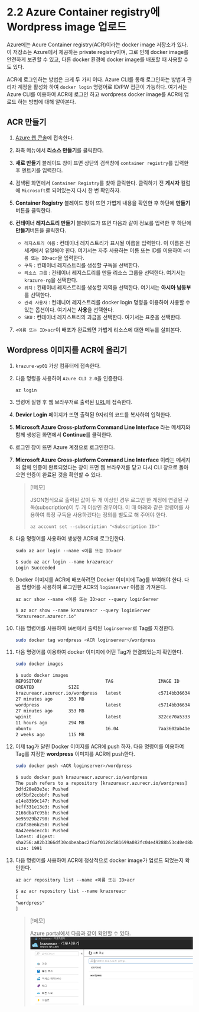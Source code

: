 # 2.2 Azure Container registry에 Wordpress image 업로드

Azure에는 Acure Container registry(ACR)이라는 docker image 저장소가 있다. 이 저장소는 Azure에서 제공하는 private registry이며, 그로 인해 docker image를 안전하게 보관할 수 있고, 다른 docker 환경에 docker image를 배포할 때 사용할 수도 있다.

ACR에 로그인하는 방법은 크게 두 가지 이다. Azure CLI를 통해 로그인하는 방법과 관리자 계정을 활성화 하여 `docker login` 명령어로 ID/PW 접근이 가능하다. 여기서는 Azure CLI를 이용하여 ACR에 로그인 하고 wordpress docker image를 ACR에 업로드 하는 방법에 대해 알아본다.

## ACR 만들기

1. [Azure 웹 콘솔](https://portal.azure.com)에 접속한다.

2. 좌측 메뉴에서 **리소스 만들기**를 클릭한다.

3. **새로 만들기** 블레이드 창이 뜨면 상단의 검색창에 `container registry`를 입력한 후 엔트키를 입력한다.

4. 검색된 화면에서 `Container Registry`를 찾아 클릭한다. 클릭하기 전 **게시자** 컬럼에 `Microsoft`로 되어있는지 다시 한 번 확인하자.

5. **Container Registry** 블레이드 창이 뜨면 가볍게 내용을 확인한 후 하단에 **만들기** 버튼을 클릭한다.

6. **컨테이너 레지스트리 만들기** 블레이드가 뜨면 다음과 같이 정보를 입력한 후 하단에 **만들기**버튼을 클릭한다.
    - `레지스트리 이름` : 컨테이너 레지스트리가 표시될 이름을 입력한다. 이 이름은 전 세계에서 유일해야 한다. 여기서는 자주 사용하는 이름 또는 ID를 이용하여 `<이름 또는 ID>acr`을 입력한다.
    - `구독` : 컨테이너 레지스트리를 생성할 구독을 선택한다.
    - `리소스 그룹` : 컨테이너 레지스트리를 만들 리소스 그룹을 선택한다. 여기서는 `krazure-rg`을 선택한다.
    - `위치` : 컨테이너 레지스트리를 생성할 지역을 선택한다. 여기서는 **아시아 남동부**를 선택한다.
    - `관리 사용자` : 컨테니어 레지스트리를 docker login 명령을 이용하여 사용할 수 있는 옵션이다. 여기서는 **사용**을 선택한다.
    - `SKU` : 컨테이너 레지스트리의 과금을 선택한다. 여기서는 표준을 선택한다.

7. `<이름 또는 ID>acr`이 배포가 완료되면 가볍게 리소스에 대한 메뉴를 살펴본다.

## Wordpress 이미지를 ACR에 올리기

1. `krazure-wp01` 가상 컴퓨터에 접속한다.

2. 다음 명령을 사용하여 `Azure CLI 2.0`을 인증한다.
    ```Azurecli
    az login
    ```

3. 명령어 실행 후 웹 브라우저로 출력된 [URL](https://aka.ms/devicelogin)에 접속한다.

4. **Devicr Login** 페이지가 뜨면 출력된 9자리의 코드를 복사하여 입력한다.

5. **Microsoft Azure Cross-platform Command Line Interface** 라는 메세지와 함께 생성된 화면에서 **Continue**를 클릭한다.

6. 로그인 창이 뜨면 Azure 계정으로 로그인한다.

7. **Microsoft Azure Cross-platform Command Line Interface** 이라는 메세지와 함께 인증이 완료되었다는 창이 뜨면 웹 브라우저를 닫고 다시 CLI 창으로 돌아오면 인증이 완료된 것을 확인할 수 있다.
    > [!메모]
    >
    > JSON형식으로 출력된 값이 두 개 이상인 경우 로그인 한 계정에 연결된 구독(subscription)이 두 개 이상인 경우이다. 이 때 아래와 같은 명령어를 사용하여 특정 구독을 사용하겠다는 정의를 별도로 해 주어야 한다.
    > ```Azurecli
    > az account set --subscription "<Subscription ID>"
    > ```

8. 다음 명령어를 사용하여 생성한 ACR에 로그인한다.
    ```Azurecli
    sudo az acr login --name <이름 또는 ID>acr
    ```
    ```결과
    $ sudo az acr login --name krazureacr
    Login Succeeded
    ```

9. Docker 이미지를 ACR에 배포하려면 Docker 이미지에 Tag를 부여해야 한다. 다음 명령어를 사용하여 로그인한 ACR의 `loginserver` 이름을 가져온다.
    ```Azurecli
    az acr show --name <이름 또는 ID>acr --query loginServer
    ```
    ```결과
    $ az acr show --name krazureacr --query loginServer
    "krazureacr.azurecr.io"
    ```

10. 다음 명령어를 사용하여 `16번`에서 출력된 `loginserver`로 Tag를 지정한다.
    ```bash
    sudo docker tag wordpress <ACR loginserver>/wordpress
    ```

11. 다음 명령어를 이용하여 docker 이미지에 어떤 Tag가 연결되었는지 확인한다.
    ```bash
    sudo docker images
    ```
    ```결과
    $ sudo docker images
    REPOSITORY                        TAG                 IMAGE ID            CREATED             SIZE
    krazureacr.azurecr.io/wordpress   latest              c5714bb36634        27 minutes ago      353 MB
    wordpress                         latest              c5714bb36634        27 minutes ago      353 MB
    wpinit                            latest              322ce70a5333        11 hours ago        294 MB
    ubuntu                            16.04               7aa3602ab41e        2 weeks ago         115 MB
    ```

12. 이제 tag가 달린 Docker 이미지를 ACR에 push 하자. 다음 명령어를 이용하여 Tag를 지정한 **wordpress** 이미지를 ACR에 push한다.
    ```bash
    sudo docker push <ACR loginserver>/wordpress
    ```
    ```결과
    $ sudo docker push krazureacr.azurecr.io/wordpress
    The push refers to a repository [krazureacr.azurecr.io/wordpress]
    3dfd20e83e3e: Pushed
    c6f5bf2ccbbf: Pushed
    e14e83b9c147: Pushed
    bcff331e13e3: Pushed
    2166dba7c95b: Pushed
    5e95929b2798: Pushed
    c2af38e6b250: Pushed
    0a42ee6ceccb: Pushed
    latest: digest: sha256:a82b3366df30c4beabac2f6af0128c581699a082fc04e49288b53c40ed8b3bbe size: 1991
    ```

13. 다음 명령어를 사용하여 ACR에 정상적으로 docker image가 업로드 되었는지 확인한다.
    ```Azurecli
    az acr repository list --name <이름 또는 ID>acr
    ```
    ```결과
    $ az acr repository list --name krazureacr
    [
    "wordpress"
    ]
    ```
    > [!메모]
    >
    > Azure portal에서 다음과 같이 확인할 수 있다.
    > ![2.2.1_ACR_image](../images/2.2.1_ACR_image.PNG)